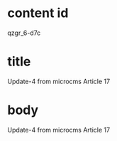 # content id
qzgr_6-d7c

# title
Update-4 from microcms Article 17

# body
Update-4 from microcms Article 17